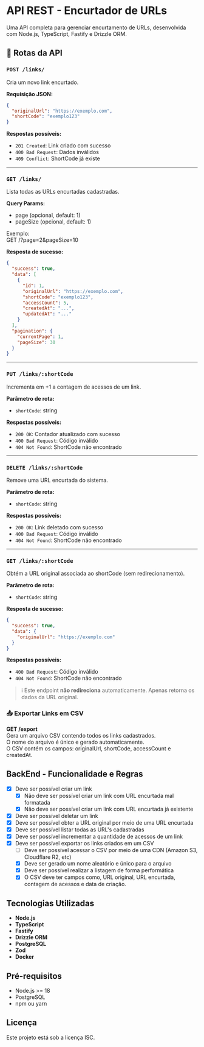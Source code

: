 # API REST - Encurtador de URLs

Uma API completa para gerenciar encurtamento de URLs, desenvolvida com Node.js, TypeScript, Fastify e Drizzle ORM.

## 📌 Rotas da API

### `POST /links/`

Cria um novo link encurtado.

**Requisição JSON:**

```json
{
  "originalUrl": "https://exemplo.com",
  "shortCode": "exemplo123"
}
```

**Respostas possíveis:**

- `201 Created`: Link criado com sucesso
- `400 Bad Request`: Dados inválidos
- `409 Conflict`: ShortCode já existe

---

### `GET /links/`

Lista todas as URLs encurtadas cadastradas.

**Query Params:**

- page (opcional, default: 1)
- pageSize (opcional, default: 1)

Exemplo:  
GET /?page=2&pageSize=10

**Resposta de sucesso:**

```json
{
  "success": true,
  "data": [
    {
      "id": 1,
      "originalUrl": "https://exemplo.com",
      "shortCode": "exemplo123",
      "accessCount": 5,
      "createdAt": "...",
      "updatedAt": "..."
    }
  ],
  "pagination": {
    "currentPage": 1,
    "pageSize": 30
  }
}
```

---

### `PUT /links/:shortCode`

Incrementa em +1 a contagem de acessos de um link.

**Parâmetro de rota:**

- `shortCode`: string

**Respostas possíveis:**

- `200 OK`: Contador atualizado com sucesso
- `400 Bad Request`: Código inválido
- `404 Not Found`: ShortCode não encontrado

---

### `DELETE /links/:shortCode`

Remove uma URL encurtada do sistema.

**Parâmetro de rota:**

- `shortCode`: string

**Respostas possíveis:**

- `200 OK`: Link deletado com sucesso
- `400 Bad Request`: Código inválido
- `404 Not Found`: ShortCode não encontrado

---

### `GET /links/:shortCode`

Obtém a URL original associada ao shortCode (sem redirecionamento).

**Parâmetro de rota:**

- `shortCode`: string

**Resposta de sucesso:**

```json
{
  "success": true,
  "data": {
    "originalUrl": "https://exemplo.com"
  }
}
```

**Respostas possíveis:**

- `400 Bad Request`: Código inválido
- `404 Not Found`: ShortCode não encontrado

> ℹ️ Este endpoint **não redireciona** automaticamente. Apenas retorna os dados da URL original.

### 📤 Exportar Links em CSV

**GET /export**  
Gera um arquivo CSV contendo todos os links cadastrados.  
O nome do arquivo é único e gerado automaticamente.  
O CSV contém os campos: originalUrl, shortCode, accessCount e createdAt.

## BackEnd - Funcionalidade e Regras

- [x] Deve ser possível criar um link
  - [x] Não deve ser possível criar um link com URL encurtada mal formatada
  - [x] Não deve ser possível criar um link com URL encurtada já existente
- [x] Deve ser possível deletar um link
- [x] Deve ser possível obter a URL original por meio de uma URL encurtada
- [x] Deve ser possível listar todas as URL's cadastradas
- [x] Deve ser possível incrementar a quantidade de acessos de um link
- [x] Deve ser possível exportar os links criados em um CSV
  - [ ] Deve ser possível acessar o CSV por meio de uma CDN (Amazon S3, Cloudflare R2, etc)
  - [x] Deve ser gerado um nome aleatório e único para o arquivo
  - [x] Deve ser possível realizar a listagem de forma performática
  - [x] O CSV deve ter campos como, URL original, URL encurtada, contagem de acessos e data de criação.

## Tecnologias Utilizadas

- **Node.js**
- **TypeScript**
- **Fastify**
- **Drizzle ORM**
- **PostgreSQL**
- **Zod**
- **Docker**

## Pré-requisitos

- Node.js >= 18
- PostgreSQL
- npm ou yarn

## Licença

Este projeto está sob a licença ISC.
